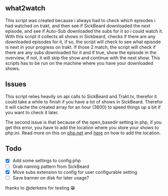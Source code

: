 ## what2watch
This script was created because i always had to check which episodes i had watched on trakt,
and then see if SickBeard downloaded the next episode, and see if Auto-Sub downloaded the subs for it so i could watch it.
With this script it collects all shows in Sickbeard, checks if there are any downloaded episodes for it, if so,
the script will check to see what episode is next in your progress on trakt.
If those 2 match, the script will check if there are any subs downloaded for it and if true, show the episode in the overview,
if not, it will skip the show and continue with the next show.
This scripts has to be run on the machine where you have your downloaded shows.

## Issues
This script relies heavily on api calls to SickBeard and Trakt.tv, therefor it could take a while to finish if you have a lot of shows in SickBeard.
Therefor it will cache the created array for an hour (3600) to speed things up a bit if you want to check it later.

The second issue is that because of the open_basedir setting in php, if you get this error, you have to add the location where you store your shows to php.ini.
Read more on this on [php.net](http://php.net/manual/en/ini.core.php#ini.open-basedir) and [here](http://kb.mediatemple.net/questions/514/How+do+I+set+the+path+for+open_basedir%3F#gs) on how to add the location.

## Todo
- [x] Add some settings to config.php
- [ ] Grab naming pattern from SickBeard
- [x] Move subs extension to config for user configurable setting
- [ ] Save banner on disk for later usage?

thanks to @derkens for testing :grin:

